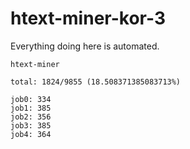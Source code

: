 # htext-miner-kor-3

Everything doing here is automated.

```
htext-miner

total: 1824/9855 (18.508371385083713%)

job0: 334
job1: 385
job2: 356
job3: 385
job4: 364
```